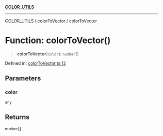 [**COLOR_UTILS**](../../README.md)

***

[COLOR_UTILS](../../README.md) / [colorToVector](../README.md) / colorToVector

# Function: colorToVector()

> **colorToVector**(`color`): `number`[]

Defined in: [colorToVector.ts:12](https://github.com/dailker/everyutil/blob/54be0bab567ca8e189c5982902c59f3b7981d51d/src/color/colorToVector.ts#L12)

## Parameters

### color

`any`

## Returns

`number`[]
